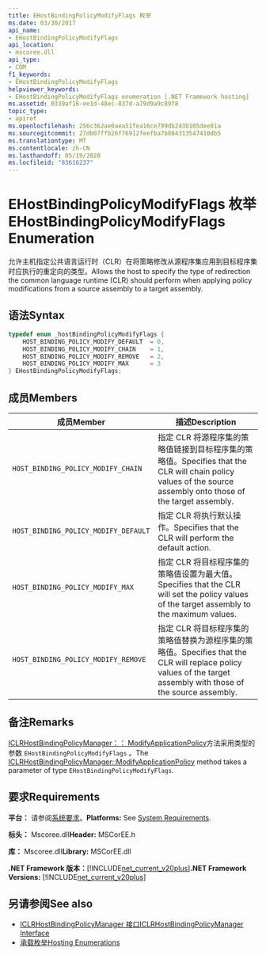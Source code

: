 ```yaml
---
title: EHostBindingPolicyModifyFlags 枚举
ms.date: 03/30/2017
api_name:
- EHostBindingPolicyModifyFlags
api_location:
- mscoree.dll
api_type:
- COM
f1_keywords:
- EHostBindingPolicyModifyFlags
helpviewer_keywords:
- EHostBindingPolicyModifyFlags enumeration [.NET Framework hosting]
ms.assetid: 0339af16-ee1d-48ec-837d-a79d9a9c89f8
topic_type:
- apiref
ms.openlocfilehash: 256c362ae0aea51fea16ce799db243b105dee81a
ms.sourcegitcommit: 27db07ffb26f76912feefba7b884313547410db5
ms.translationtype: MT
ms.contentlocale: zh-CN
ms.lasthandoff: 05/19/2020
ms.locfileid: "83616237"
---
```

# <a name="ehostbindingpolicymodifyflags-enumeration"></a><span data-ttu-id="935db-102">EHostBindingPolicyModifyFlags 枚举</span><span class="sxs-lookup"><span data-stu-id="935db-102">EHostBindingPolicyModifyFlags Enumeration</span></span>
<span data-ttu-id="935db-103">允许主机指定公共语言运行时（CLR）在将策略修改从源程序集应用到目标程序集时应执行的重定向的类型。</span><span class="sxs-lookup"><span data-stu-id="935db-103">Allows the host to specify the type of redirection the common language runtime (CLR) should perform when applying policy modifications from a source assembly to a target assembly.</span></span>  
  
## <a name="syntax"></a><span data-ttu-id="935db-104">语法</span><span class="sxs-lookup"><span data-stu-id="935db-104">Syntax</span></span>  
  
```cpp  
typedef enum _hostBindingPolicyModifyFlags {  
    HOST_BINDING_POLICY_MODIFY_DEFAULT  = 0,  
    HOST_BINDING_POLICY_MODIFY_CHAIN    = 1,  
    HOST_BINDING_POLICY_MODIFY_REMOVE   = 2,  
    HOST_BINDING_POLICY_MODIFY_MAX      = 3  
} EHostBindingPolicyModifyFlags;  
```  
  
## <a name="members"></a><span data-ttu-id="935db-105">成员</span><span class="sxs-lookup"><span data-stu-id="935db-105">Members</span></span>  
  
|<span data-ttu-id="935db-106">成员</span><span class="sxs-lookup"><span data-stu-id="935db-106">Member</span></span>|<span data-ttu-id="935db-107">描述</span><span class="sxs-lookup"><span data-stu-id="935db-107">Description</span></span>|  
|------------|-----------------|  
|`HOST_BINDING_POLICY_MODIFY_CHAIN`|<span data-ttu-id="935db-108">指定 CLR 将源程序集的策略值链接到目标程序集的策略值。</span><span class="sxs-lookup"><span data-stu-id="935db-108">Specifies that the CLR will chain policy values of the source assembly onto those of the target assembly.</span></span>|  
|`HOST_BINDING_POLICY_MODIFY_DEFAULT`|<span data-ttu-id="935db-109">指定 CLR 将执行默认操作。</span><span class="sxs-lookup"><span data-stu-id="935db-109">Specifies that the CLR will perform the default action.</span></span>|  
|`HOST_BINDING_POLICY_MODIFY_MAX`|<span data-ttu-id="935db-110">指定 CLR 将目标程序集的策略值设置为最大值。</span><span class="sxs-lookup"><span data-stu-id="935db-110">Specifies that the CLR will set the policy values of the target assembly to the maximum values.</span></span>|  
|`HOST_BINDING_POLICY_MODIFY_REMOVE`|<span data-ttu-id="935db-111">指定 CLR 将目标程序集的策略值替换为源程序集的策略值。</span><span class="sxs-lookup"><span data-stu-id="935db-111">Specifies that the CLR will replace policy values of the target assembly with those of the source assembly.</span></span>|  
  
## <a name="remarks"></a><span data-ttu-id="935db-112">备注</span><span class="sxs-lookup"><span data-stu-id="935db-112">Remarks</span></span>  
 <span data-ttu-id="935db-113">[ICLRHostBindingPolicyManager：： ModifyApplicationPolicy](iclrhostbindingpolicymanager-modifyapplicationpolicy-method.md)方法采用类型的参数 `EHostBindingPolicyModifyFlags` 。</span><span class="sxs-lookup"><span data-stu-id="935db-113">The [ICLRHostBindingPolicyManager::ModifyApplicationPolicy](iclrhostbindingpolicymanager-modifyapplicationpolicy-method.md) method takes a parameter of type `EHostBindingPolicyModifyFlags`.</span></span>  
  
## <a name="requirements"></a><span data-ttu-id="935db-114">要求</span><span class="sxs-lookup"><span data-stu-id="935db-114">Requirements</span></span>  
 <span data-ttu-id="935db-115">**平台：** 请参阅[系统要求](../../get-started/system-requirements.md)。</span><span class="sxs-lookup"><span data-stu-id="935db-115">**Platforms:** See [System Requirements](../../get-started/system-requirements.md).</span></span>  
  
 <span data-ttu-id="935db-116">**标头：** Mscoree.dll</span><span class="sxs-lookup"><span data-stu-id="935db-116">**Header:** MSCorEE.h</span></span>  
  
 <span data-ttu-id="935db-117">**库：** Mscoree.dll</span><span class="sxs-lookup"><span data-stu-id="935db-117">**Library:** MSCorEE.dll</span></span>  
  
 <span data-ttu-id="935db-118">**.NET Framework 版本：**[!INCLUDE[net_current_v20plus](../../../../includes/net-current-v20plus-md.md)]</span><span class="sxs-lookup"><span data-stu-id="935db-118">**.NET Framework Versions:** [!INCLUDE[net_current_v20plus](../../../../includes/net-current-v20plus-md.md)]</span></span>  
  
## <a name="see-also"></a><span data-ttu-id="935db-119">另请参阅</span><span class="sxs-lookup"><span data-stu-id="935db-119">See also</span></span>

- [<span data-ttu-id="935db-120">ICLRHostBindingPolicyManager 接口</span><span class="sxs-lookup"><span data-stu-id="935db-120">ICLRHostBindingPolicyManager Interface</span></span>](iclrhostbindingpolicymanager-interface.md)
- [<span data-ttu-id="935db-121">承载枚举</span><span class="sxs-lookup"><span data-stu-id="935db-121">Hosting Enumerations</span></span>](hosting-enumerations.md)
